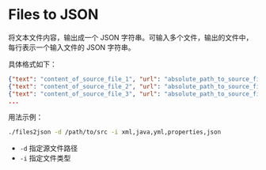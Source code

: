 Files to JSON
=============

将文本文件内容，输出成一个 JSON 字符串。可输入多个文件，输出的文件中，每行表示一个输入文件的 JSON 字符串。

具体格式如下：

```json
{"text": "content_of_source_file_1", "url": "absolute_path_to_source_file_1"}
{"text": "content_of_source_file_2", "url": "absolute_path_to_source_file_2"}
{"text": "content_of_source_file_3", "url": "absolute_path_to_source_file_3"}
...
```

用法示例：

```bash
./files2json -d /path/to/src -i xml,java,yml,properties,json
```

- `-d` 指定源文件路径
- `-i` 指定文件类型